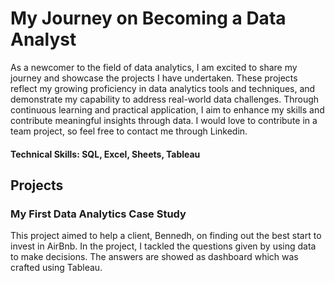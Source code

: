 # My Journey on Becoming a Data Analyst

As a newcomer to the field of data analytics, I am excited to share my journey and showcase the projects I have undertaken. These projects reflect my growing proficiency in data analytics tools and techniques, and demonstrate my capability to address real-world data challenges. Through continuous learning and practical application, I aim to enhance my skills and contribute meaningful insights through data. I would love to contribute in a team project, so feel free to contact me through Linkedin.

#### Technical Skills: SQL, Excel, Sheets, Tableau

## Projects
### My First Data Analytics Case Study

This project aimed to help a client, Bennedh, on finding out the best start to invest in AirBnb. In the project, I tackled the questions given by using data to make decisions. The answers are showed as dashboard which was crafted using Tableau.

